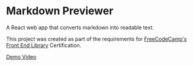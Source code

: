 # Markdown Previewer

A React web app that converts markdown into readable text.

This project was created as part of the requirements for [FreeCodeCamp's Front End Library](https://www.freecodecamp.org/learn/front-end-libraries/front-end-libraries-projects/build-a-markdown-previewer) Certification.

[Demo Video](https://youtu.be/TRkpR1JLeJ8)